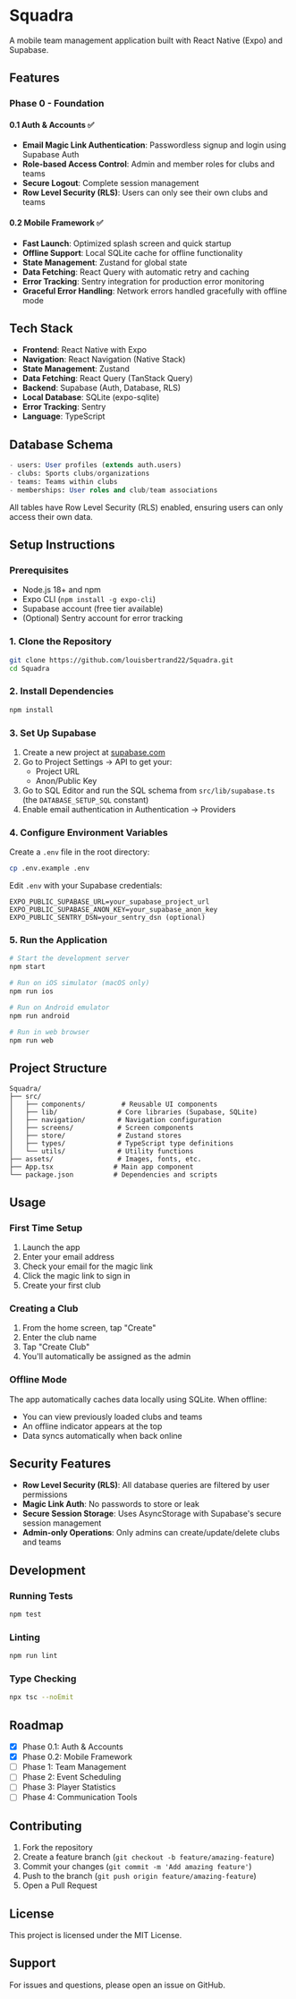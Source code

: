 # Squadra

A mobile team management application built with React Native (Expo) and Supabase.

## Features

### Phase 0 - Foundation

#### 0.1 Auth & Accounts ✅
- **Email Magic Link Authentication**: Passwordless signup and login using Supabase Auth
- **Role-based Access Control**: Admin and member roles for clubs and teams
- **Secure Logout**: Complete session management
- **Row Level Security (RLS)**: Users can only see their own clubs and teams

#### 0.2 Mobile Framework ✅
- **Fast Launch**: Optimized splash screen and quick startup
- **Offline Support**: Local SQLite cache for offline functionality
- **State Management**: Zustand for global state
- **Data Fetching**: React Query with automatic retry and caching
- **Error Tracking**: Sentry integration for production error monitoring
- **Graceful Error Handling**: Network errors handled gracefully with offline mode

## Tech Stack

- **Frontend**: React Native with Expo
- **Navigation**: React Navigation (Native Stack)
- **State Management**: Zustand
- **Data Fetching**: React Query (TanStack Query)
- **Backend**: Supabase (Auth, Database, RLS)
- **Local Database**: SQLite (expo-sqlite)
- **Error Tracking**: Sentry
- **Language**: TypeScript

## Database Schema

```sql
- users: User profiles (extends auth.users)
- clubs: Sports clubs/organizations
- teams: Teams within clubs
- memberships: User roles and club/team associations
```

All tables have Row Level Security (RLS) enabled, ensuring users can only access their own data.

## Setup Instructions

### Prerequisites

- Node.js 18+ and npm
- Expo CLI (`npm install -g expo-cli`)
- Supabase account (free tier available)
- (Optional) Sentry account for error tracking

### 1. Clone the Repository

```bash
git clone https://github.com/louisbertrand22/Squadra.git
cd Squadra
```

### 2. Install Dependencies

```bash
npm install
```

### 3. Set Up Supabase

1. Create a new project at [supabase.com](https://supabase.com)
2. Go to Project Settings → API to get your:
   - Project URL
   - Anon/Public Key
3. Go to SQL Editor and run the SQL schema from `src/lib/supabase.ts` (the `DATABASE_SETUP_SQL` constant)
4. Enable email authentication in Authentication → Providers

### 4. Configure Environment Variables

Create a `.env` file in the root directory:

```bash
cp .env.example .env
```

Edit `.env` with your Supabase credentials:

```env
EXPO_PUBLIC_SUPABASE_URL=your_supabase_project_url
EXPO_PUBLIC_SUPABASE_ANON_KEY=your_supabase_anon_key
EXPO_PUBLIC_SENTRY_DSN=your_sentry_dsn (optional)
```

### 5. Run the Application

```bash
# Start the development server
npm start

# Run on iOS simulator (macOS only)
npm run ios

# Run on Android emulator
npm run android

# Run in web browser
npm run web
```

## Project Structure

```
Squadra/
├── src/
│   ├── components/         # Reusable UI components
│   ├── lib/               # Core libraries (Supabase, SQLite)
│   ├── navigation/        # Navigation configuration
│   ├── screens/           # Screen components
│   ├── store/             # Zustand stores
│   ├── types/             # TypeScript type definitions
│   └── utils/             # Utility functions
├── assets/                # Images, fonts, etc.
├── App.tsx               # Main app component
└── package.json          # Dependencies and scripts
```

## Usage

### First Time Setup

1. Launch the app
2. Enter your email address
3. Check your email for the magic link
4. Click the magic link to sign in
5. Create your first club

### Creating a Club

1. From the home screen, tap "Create"
2. Enter the club name
3. Tap "Create Club"
4. You'll automatically be assigned as the admin

### Offline Mode

The app automatically caches data locally using SQLite. When offline:
- You can view previously loaded clubs and teams
- An offline indicator appears at the top
- Data syncs automatically when back online

## Security Features

- **Row Level Security (RLS)**: All database queries are filtered by user permissions
- **Magic Link Auth**: No passwords to store or leak
- **Secure Session Storage**: Uses AsyncStorage with Supabase's secure session management
- **Admin-only Operations**: Only admins can create/update/delete clubs and teams

## Development

### Running Tests

```bash
npm test
```

### Linting

```bash
npm run lint
```

### Type Checking

```bash
npx tsc --noEmit
```

## Roadmap

- [x] Phase 0.1: Auth & Accounts
- [x] Phase 0.2: Mobile Framework
- [ ] Phase 1: Team Management
- [ ] Phase 2: Event Scheduling
- [ ] Phase 3: Player Statistics
- [ ] Phase 4: Communication Tools

## Contributing

1. Fork the repository
2. Create a feature branch (`git checkout -b feature/amazing-feature`)
3. Commit your changes (`git commit -m 'Add amazing feature'`)
4. Push to the branch (`git push origin feature/amazing-feature`)
5. Open a Pull Request

## License

This project is licensed under the MIT License.

## Support

For issues and questions, please open an issue on GitHub.

